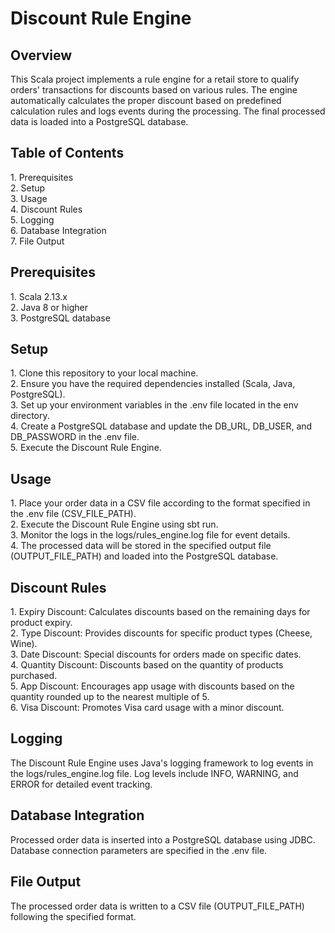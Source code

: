 <h1>Discount Rule Engine</h1>

<h2>Overview</h2>
This Scala project implements a rule engine for a retail store to qualify orders' transactions for discounts based on various rules. The engine automatically calculates the proper discount based on predefined calculation rules and logs events during the processing. The final processed data is loaded into a PostgreSQL database.

<h2>Table of Contents</h2>
1. Prerequisites<br>
2. Setup<br>
3. Usage<br>
4. Discount Rules<br>
5. Logging<br>
6. Database Integration<br>
7. File Output<br>

<h2>Prerequisites</h2>
1. Scala 2.13.x<br>
2. Java 8 or higher<br>
3. PostgreSQL database<br>

<h2>Setup</h2>
1. Clone this repository to your local machine.<br>
2. Ensure you have the required dependencies installed (Scala, Java, PostgreSQL).<br>
3. Set up your environment variables in the .env file located in the env directory.<br>
4. Create a PostgreSQL database and update the DB_URL, DB_USER, and DB_PASSWORD in the .env file.<br>
5. Execute the Discount Rule Engine.<br>

<h2>Usage</h2>
1. Place your order data in a CSV file according to the format specified in the .env file (CSV_FILE_PATH).<br>
2. Execute the Discount Rule Engine using sbt run.<br>
3. Monitor the logs in the logs/rules_engine.log file for event details.<br>
4. The processed data will be stored in the specified output file (OUTPUT_FILE_PATH) and loaded into the PostgreSQL database.<br>

<h2>Discount Rules</h2>
1. Expiry Discount: Calculates discounts based on the remaining days for product expiry.<br>
2. Type Discount: Provides discounts for specific product types (Cheese, Wine).<br>
3. Date Discount: Special discounts for orders made on specific dates.<br>
4. Quantity Discount: Discounts based on the quantity of products purchased.<br>
5. App Discount: Encourages app usage with discounts based on the quantity rounded up to the nearest multiple of 5.<br>
6. Visa Discount: Promotes Visa card usage with a minor discount.<br>

<h2>Logging</h2>
The Discount Rule Engine uses Java's logging framework to log events in the logs/rules_engine.log file. Log levels include INFO, WARNING, and ERROR for detailed event tracking.<br>

<h2>Database Integration</h2>
Processed order data is inserted into a PostgreSQL database using JDBC. Database connection parameters are specified in the .env file.<br>

<h2>File Output</h2>
The processed order data is written to a CSV file (OUTPUT_FILE_PATH) following the specified format.<br>
